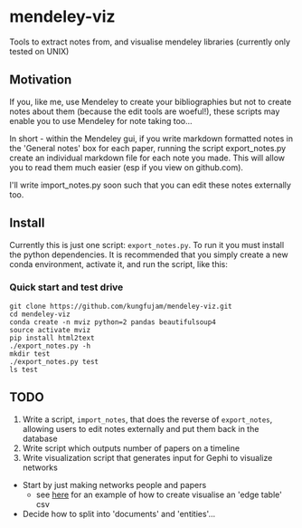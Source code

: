 # mendeley-viz
Tools to extract notes from, and visualise mendeley libraries (currently only tested on UNIX)

## Motivation
If you, like me, use Mendeley to create your bibliographies but not to create notes about
them (because the edit tools are woeful!), these scripts may enable you to use Mendeley for
note taking too... 

In short - within the Mendeley gui, if you write markdown formatted notes in the 'General notes' 
box for each paper, running the script export_notes.py create an individual markdown file for each 
note you made. This will allow you to read them much easier (esp if you view on github.com). 

I'll write import_notes.py soon such that you can edit these notes externally too.

## Install
Currently this is just one script: `export_notes.py`. To run it
you must install the python dependencies. It is recommended that
you simply create a new conda environment, activate it, and
run the script, like this:

### Quick start and test drive
```
git clone https://github.com/kungfujam/mendeley-viz.git
cd mendeley-viz
conda create -n mviz python=2 pandas beautifulsoup4
source activate mviz
pip install html2text
./export_notes.py -h
mkdir test
./export_notes.py test
ls test
```

## TODO
1. Write a script, `import_notes`, that does the reverse of `export_notes`, 
allowing users to edit notes externally and put them back in the database
1. Write script which outputs number of papers on a timeline
1. Write visualization script that generates input for Gephi to visualize networks
  - Start by just making networks people and papers
     - see [here](http://miriamposner.com/dh101f15/index.php/creating-a-network-graph-with-gephi/) for an example of how to create visualise an 'edge table' csv
  - Decide how to split into 'documents' and 'entities'...
